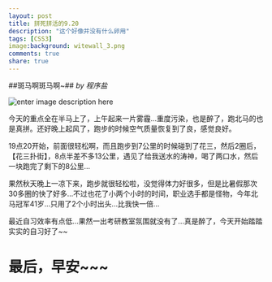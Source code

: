```yaml
---
layout: post
title: 拼死拼活的9.20
description: "这个好像并没有什么卵用"
tags: [CSS3]
image:background: witewall_3.png
comments: true
share: true
---
```

##斑马啊斑马啊~##
*by 程序盐*

![enter image description here](http://i.imgur.com/2VWWtJU.jpg)

今天的重点全在半马上了，上午起来一片雾霾...重度污染，也是醉了，跑北马的也是真拼。还好晚上起风了，跑步的时候空气质量恢复到了良，感觉良好。

19点20开始，前面很轻松啊，而且跑步到7公里的时候碰到了花三，然后2圈后，【花三扑街】，8点半差不多13公里，遇见了给我送水的涛神，喝了两口水，然后一块跑完了剩下的8公里...

果然秋天晚上一凉下来，跑步就很轻松啦，没觉得体力好很多，但是比暑假那次30多圈的快了好多...不过也花了小两个小时的时间，职业选手都是怪物，今年北马冠军41岁...只用了2个小时出头...比我快一倍...

最近自习效率有点低...果然一出考研教室氛围就没有了...真是醉了，今天开始踏踏实实的自习好了~~

最后，早安~~~
=======